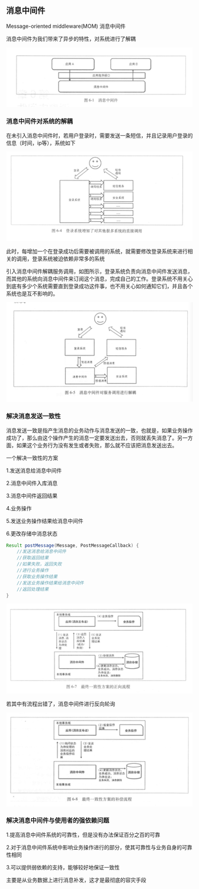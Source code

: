 ## 消息中间件

Message-oriented middleware(MOM) 消息中间件

消息中间件为我们带来了异步的特性，对系统进行了解耦

![MOM.png](MOM.png)

### 消息中间件对系统的解耦

在未引入消息中间件时，若用户登录时，需要发送一条短信，并且记录用户登录的信息（时间，ip等），系统如下

![MOM2.png](MOM2.png)



此时，每增加一个在登录成功后需要被调用的系统，就需要修改登录系统来进行相关的调用，登录系统被迫依赖非常多的系统

引入消息中间件解耦服务调用，如图所示，登录系统负责向消息中间件发送消息，而其他的系统向消息中间件来订阅这个消息，完成自己的工作。登录系统不用关心到底有多少个系统需要直到登录成功这件事，也不用关心如何通知它们，并且各个系统也是互不影响的。

![MOM3.png](MOM3.png)

### 解决消息发送一致性

消息发送一致是指产生消息的业务动作与消息发送的一致，也就是，如果业务操作成功了，那么由这个操作产生的消息一定要发送出去，否则就丢失消息了。另一方面，如果这个业务行为没有发生或者失败，那么就不应该把消息发送出去。

一个解决一致性的方案

1.发送消息给消息中间件

2.消息中间件入库消息

3.消息中间件返回结果

4.业务操作

5.发送业务操作结果给消息中间件

6.更改存储中消息状态

```java
Result postMessage(Message, PostMessageCallback) {
  	//发送消息给消息中间件
  	//获取返回结果
  	//如果失败，返回失败
  	//进行业务操作
  	//获取业务操作结果
  	//发送业务操作结果给消息中间件
  	//返回处理结果
}
```

![MOM4](MOM4.png)

若其中有流程出错了，消息中间件进行反向轮询

![MOM5](MOM5.png)

### 解决消息中间件与使用者的强依赖问题

1.提高消息中间件系统的可靠性，但是没有办法保证百分之百的可靠

2.对于消息中间件系统中影响业务操作进行的部分，使其可靠性与业务自身的可靠性相同

3.可以提供弱依赖的支持，能够较好地保证一致性

主要是从业务数据上进行消息补发，这才是最彻底的容灾手段



